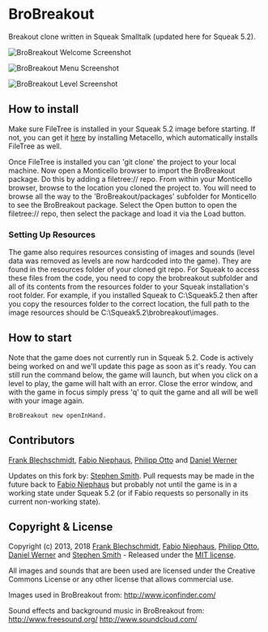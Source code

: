 BroBreakout
===========

Breakout clone written in Squeak Smalltalk (updated here for Squeak 5.2).

![BroBreakout Welcome Screenshot](https://raw.github.com/fniephaus/BroBreakout/master/screenshots/welcome.jpg)

![BroBreakout Menu Screenshot](https://raw.github.com/fniephaus/BroBreakout/master/screenshots/menu.jpg)

![BroBreakout Level Screenshot](https://raw.github.com/fniephaus/BroBreakout/master/screenshots/level.jpg)

## How to install

Make sure FileTree is installed in your Squeak 5.2 image before starting. If not, you can get it [here](https://github.com/Metacello/metacello) by installing Metacello, which automatically installs FileTree as well.

Once FileTree is installed you can 'git clone' the project to your local machine. Now open a Monticello browser to import the BroBreakout package. Do this by adding a filetree:// repo. From within your Monticello browser, browse to the location you cloned the project to. You will need to browse all the way to the 'BroBreakout/packages' subfolder for Monticello to see the BroBreakout package. Select the Open button to open the filetree:// repo, then select the package and load it via the Load button.

### Setting Up Resources

The game also requires resources consisting of images and sounds (level data was removed as levels are now hardcoded into the game). They are found in the resources folder of your cloned git repo. For Squeak to access these files from the code, you need to copy the brobreakout subfolder and all of its contents from the resources folder to your Squeak installation's root folder. For example, if you installed Squeak to C:\Squeak5.2 then after you copy the resources folder to the correct location, the full path to the image resources should be C:\Squeak5.2\brobreakout\images.

## How to start

Note that the game does not currently run in Squeak 5.2. Code is actively being worked on and we'll update this page as soon as it's ready. You can still run the command below, the game will launch, but when you click on a level to play, the game will halt with an error. Close the error window, and with the game in focus simply press 'q' to quit the game and all will be well with your image again.

```Smalltalk
BroBreakout new openInHand.
```


## Contributors

[Frank Blechschmidt](https://github.com/FraBle), [Fabio Niephaus](https://github.com/fniephaus), [Philipp Otto](https://github.com/philippotto) and [Daniel Werner](https://github.com/daniel-wer)

Updates on this fork by: [Stephen Smith](https://github.com/stephensmith9). Pull requests may be made in the future back to [Fabio Niephaus](https://github.com/fniephaus) but probably not until the game is in a working state under Squeak 5.2 (or if Fabio requests so personally in its current non-working state).


## Copyright & License

Copyright (c) 2013, 2018 [Frank Blechschmidt](https://github.com/FraBle), [Fabio Niephaus](https://github.com/fniephaus), [Philipp Otto](https://github.com/philippotto), [Daniel Werner](https://github.com/daniel-wer) and [Stephen Smith](https://github.com/stephensmith9) - Released under the [MIT license](https://raw.github.com/fniephaus/BroBreakout/master/LICENSE).

All images and sounds that are been used are licensed under the Creative Commons License or any other license that allows commercial use.

Images used in BroBreakout from:
http://www.iconfinder.com/

Sound effects and background music in BroBreakout from:
http://www.freesound.org/
http://www.soundcloud.com/
